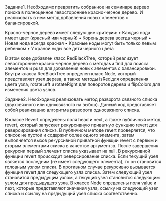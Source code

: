 Задание1.
Необходимо превратить собранное на семинаре дерево поиска в полноценное левостороннее красно-черное дерево. И реализовать в нем метод добавления новых элементов с балансировкой.

Красно-черное дерево имеет следующие критерии:
• Каждая нода имеет цвет (красный или черный)
• Корень дерева всегда черный
• Новая нода всегда красная
• Красные ноды могут быть только левым ребенком
• У краной ноды все дети черного цвета

В этом коде добавлен класс RedBlackTree, который реализует левостороннее красно-черное дерево с методами find для поиска элементов и push для добавления новых элементов с балансировкой. Внутри класса RedBlackTree определен класс Node, который представляет узел дерева, а также методы isRed для определения цвета узла, rotateLeft и rotateRight для поворотов дерева и flipColors для изменения цвета узлов.

Задание2.
Необходимо реализовать метод разворота связного списка (двухсвязного или односвязного на выбор).
Данный код представляет собой реализацию алгоритма разворота односвязного списка.

В классе Revert определены поля head и next, а также публичный метод revert, который запускает рекурсивную приватную функцию revert для реверсирования списка. В публичном методе revert проверяется, что список не пустой и содержит более одного элемента, затем выполняется вызов рекурсивной приватной функции revert с первым и вторым элементами списка в качестве аргументов. После завершения рекурсии первый элемент списка указывает на null.
В рекурсивной функции revert происходит реверсирование списка. Если текущий узел является последним (не имеет следующего элемента), то он становится головным узлом списка. В противном случае рекурсивно вызывается функция revert для следующего узла списка. Затем следующий узел становится предыдущим узлом, а текущий узел становится следующим узлом для предыдущего узла.
В классе Node определены поля value и next, которые представляют значения узла, ссылку на следующий узел списка и ссылку на предыдущий узел списка соответственно.
